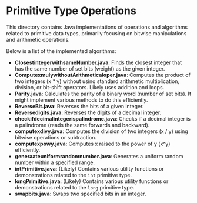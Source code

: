 # Primitive Type Operations

This directory contains Java implementations of operations and algorithms related to primitive data types, primarily focusing on bitwise manipulations and arithmetic operations.

Below is a list of the implemented algorithms:

- **ClosestintegerwithsameNumber.java**: Finds the closest integer that has the same number of set bits (weight) as the given integer.
- **ComputexmulywithoutArithmeticaloper.java**: Computes the product of two integers (x * y) without using standard arithmetic multiplication, division, or bit-shift operators. Likely uses addition and loops.
- **Parity.java**: Calculates the parity of a binary word (number of set bits). It might implement various methods to do this efficiently.
- **ReverseBit.java**: Reverses the bits of a given integer.
- **Reversedigits.java**: Reverses the digits of a decimal integer.
- **checkifdecimalintegerispalindrome.java**: Checks if a decimal integer is a palindrome (reads the same forwards and backward).
- **computexdivy.java**: Computes the division of two integers (x / y) using bitwise operations or subtraction.
- **computexpowy.java**: Computes x raised to the power of y (x^y) efficiently.
- **generaateuniformrandomnumber.java**: Generates a uniform random number within a specified range.
- **intPrimitive.java**: (Likely) Contains various utility functions or demonstrations related to the `int` primitive type.
- **longPrimitive.java**: (Likely) Contains various utility functions or demonstrations related to the `long` primitive type.
- **swapbits.java**: Swaps two specified bits in an integer.
